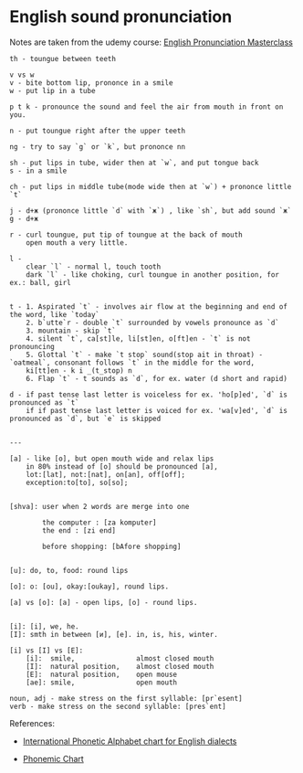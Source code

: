 # English sound pronunciation


Notes are taken from the udemy course: [English Pronunciation Masterclass](
https://www.udemy.com/course/english-pronunciation-master-education/)

```
th - toungue between teeth

v vs w
v - bite bottom lip, prononce in a smile
w - put lip in a tube

p t k - pronounce the sound and feel the air from mouth in front on you. 

n - put toungue right after the upper teeth

ng - try to say `g` or `k`, but prononce nn

sh - put lips in tube, wider then at `w`, and put tongue back
s - in a smile

ch - put lips in middle tube(mode wide then at `w`) + prononce little `t`

j - d+ж (prononce little `d` with `ж`) , like `sh`, but add sound `ж`
g - d+ж

r - curl toungue, put tip of toungue at the back of mouth
    open mouth a very little.

l -
    clear `l` - normal l, touch tooth
    dark `l` - like choking, curl toungue in another position, for ex.: ball, girl 


t - 1. Aspirated `t` - involves air flow at the beginning and end of the word, like `today`
    2. b`utte`r - double `t` surrounded by vowels pronounce as `d`
    3. mountain - skip `t`
    4. silent `t`, ca[st]le, li[st]en, o[ft]en - `t` is not pronouncing
    5. Glottal `t` - make `t stop` sound(stop ait in throat) - `oatmeal`, consonant follows `t` in the middle for the word,
    ki[tt]en - k i _(t_stop) n 
    6. Flap `t` - t sounds as `d`, for ex. water (d short and rapid)

d - if past tense last letter is voiceless for ex. 'ho[p]ed', `d` is pronounced as `t`
    if if past tense last letter is voiced for ex. 'wa[v]ed', `d` is pronounced as `d`, but `e` is skipped
    

---

[a] - like [o], but open mouth wide and relax lips
    in 80% instead of [o] should be pronounced [a],
    lot:[lat], not:[nat], on[an], off[off]; 
    exception:to[to], so[so];


[shva]: user when 2 words are merge into one

        the computer : [za komputer]
        the end : [zi end]

        before shopping: [bAfore shopping]


[u]: do, to, food: round lips

[o]: o: [ou], okay:[oukay], round lips.

[a] vs [o]: [a] - open lips, [o] - round lips.


[i]: [i], we, he.
[I]: smth in between [и], [e]. in, is, his, winter.

[i] vs [I] vs [E]: 
    [i]:  smile,               almost closed mouth
    [I]:  natural position,    almost closed mouth
    [E]:  natural position,    open mouse
    [ae]: smile,               open mouth

noun, adj - make stress on the first syllable: [pr`esent]
verb - make stress on the second syllable: [pres`ent] 
```


References: 

* [International Phonetic Alphabet chart for English dialects](https://en.wikipedia.org/wiki/International_Phonetic_Alphabet_chart_for_English_dialects)

* [Phonemic Chart](https://englishwithlucy.com/phonemic-chart/)